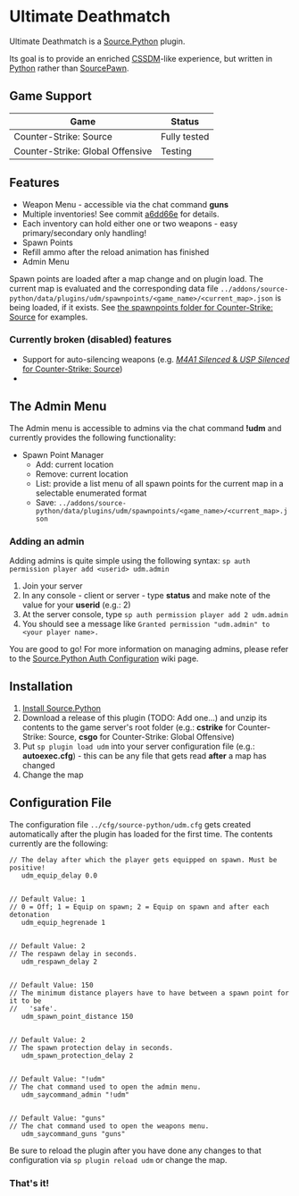 # Ultimate Deathmatch
Ultimate Deathmatch is a [Source.Python](https://github.com/Source-Python-Dev-Team/Source.Python) plugin.

Its goal is to provide an enriched [CSSDM](http://www.bailopan.net/cssdm/)-like experience, but written in [Python](https://www.python.org/) rather than [SourcePawn](https://wiki.alliedmods.net/Introduction_to_SourcePawn).

## Game Support
| Game | Status |
| ---- | ------ |
| Counter-Strike: Source | Fully tested |
| Counter-Strike: Global Offensive | Testing |

## Features
* Weapon Menu - accessible via the chat command **guns**
* Multiple inventories! See commit [a6dd66e](https://github.com/backraw/udm/commit/a6dd66e61a463d5ddd6c50ad8b49581eb6aa2d86) for details.
* Each inventory can hold either one or two weapons - easy primary/secondary only handling!
* Spawn Points
* Refill ammo after the reload animation has finished
* Admin Menu

Spawn points are loaded after a map change and on plugin load. The current map is evaluated and the corresponding data file ```../addons/source-python/data/plugins/udm/spawnpoints/<game_name>/<current_map>.json``` is being loaded, if it exists.
See [the spawnpoints folder for Counter-Strike: Source](https://github.com/backraw/udm/tree/master/addons/source-python/data/plugins/udm/spawnpoints/cstrike) for examples.

### Currently broken (disabled) features

* Support for auto-silencing weapons (e.g. [*M4A1 Silenced* & *USP Silenced* for Counter-Strike: Source](https://github.com/backraw/udm/blob/master/addons/source-python/data/plugins/udm/weapons/cstrike.ini))
*

## The Admin Menu
The Admin menu is accessible to admins via the chat command **!udm** and currently provides the following functionality:
* Spawn Point Manager
	* Add: current location
	* Remove: current location
	* List: provide a list menu of all spawn points for the current map in a selectable enumerated format
	* Save: ```../addons/source-python/data/plugins/udm/spawnpoints/<game_name>/<current_map>.json```

### Adding an admin
Adding admins is quite simple using the following syntax: ```sp auth permission player add <userid> udm.admin```

1. Join your server
2. In any console - client or server - type **status** and make note of the value for your **userid** (e.g.: 2)
3. At the server console, type ```sp auth permission player add 2 udm.admin```
4. You should see a message like ```Granted permission "udm.admin" to <your player name>.```

You are good to go! For more information on managing admins, please refer to the [Source.Python Auth Configuration](http://wiki.sourcepython.com/general/config-auth.html) wiki page.

## Installation
1. [Install Source.Python](http://wiki.sourcepython.com/general/installation.html)
2. Download a release of this plugin (TODO: Add one...) and unzip its contents to the game server's root folder (e.g.: **cstrike** for Counter-Strike: Source, **csgo** for Counter-Strike: Global Offensive)
3. Put ```sp plugin load udm``` into your server configuration file (e.g.: **autoexec.cfg**) - this can be any file that gets read **after** a map has changed
4. Change the map

## Configuration File
The configuration file ```../cfg/source-python/udm.cfg``` gets created automatically after the plugin has loaded for the first time. The contents currently are the following:
```// Default Value: 0.0
// The delay after which the player gets equipped on spawn. Must be positive!
   udm_equip_delay 0.0


// Default Value: 1
// 0 = Off; 1 = Equip on spawn; 2 = Equip on spawn and after each detonation
   udm_equip_hegrenade 1


// Default Value: 2
// The respawn delay in seconds.
   udm_respawn_delay 2


// Default Value: 150
// The minimum distance players have to have between a spawn point for it to be
//   'safe'.
   udm_spawn_point_distance 150


// Default Value: 2
// The spawn protection delay in seconds.
   udm_spawn_protection_delay 2


// Default Value: "!udm"
// The chat command used to open the admin menu.
   udm_saycommand_admin "!udm"


// Default Value: "guns"
// The chat command used to open the weapons menu.
   udm_saycommand_guns "guns"
```

Be sure to reload the plugin after you have done any changes to that configuration via ```sp plugin reload udm``` or change the map.

### That's it!
